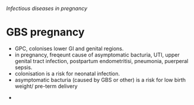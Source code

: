 ###### Infectious diseases in pregnancy

# GBS pregnancy
+ GPC, colonises lower GI and genital regions. 
+ in pregnancy, freqeunt cause of asymptomatic bacturia, UTI, upper genital tract infection, postpartum endometritisi, pneumonia, puerperal sepsis. 
+ colonisation is a risk for neonatal infection.
+ asymptomatic bacturia (caused by GBS or other) is a risk for low birth weight/ pre-term delivery
- 